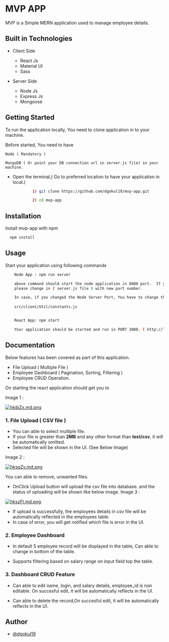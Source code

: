 
# MVP APP 

MVP is a Simple MERN application used to manage employee details.

## Built in Technologies

* Client Side 
    - React Js
    - Material UI
    - Sass

* Server Side
    - Node Js
    - Express Js
    - Mongoose

## Getting Started

To run the application locally, You need to clone application in to your machine. 

Before started, You need to have 
    
    Node ( Mandatory )
    
    MongoDB ( Or point your DB connection url in server.js file) in your machine.

- Open the terminal,( Go to preferred location to have your application in local.)

```bash 
            1) git clone https://github.com/dgokul19/mvp-app.git

            2) cd mvp-app

```
## Installation

Install mvp-app with npm

```bash
  npm install
```

## Usage

Start your application using following commands

```bash
    Node App : npm run server

    above command should start the node application in 8080 port.  If you need to run the application in any other port 
    please change in ( server.js file ) with new port number.

    In case, if you changed the Node Server Port, You have to change the connection URL in following file in client side.
    
    src/client/Util/constants.js 


    React App: npm start

    Your application should be started and run in PORT 3000. ( http://localhost:3000 ).
```
## Documentation
Below features has been covered as part of this application.

- File Upload ( Multiple File )
- Employee Dashboard ( Pagination, Sorting, Filtering )
- Employee CRUD Operation.


On starting the react application should get you to 

Image 1 : 

[![hkibZx.md.png](https://iili.io/hkibZx.md.png)](https://freeimage.host/i/hkibZx)



### 1. File Upload ( CSV file )

* You can able to select multiple file.
* If your file is greater than **2MB** and any other format than **text/csv**, it will be automatically omitted.
* Selected file will be shown in the UI. (See Below Image)

Image 2 :

[![hksqZv.md.png](https://iili.io/hksqZv.md.png)](https://freeimage.host/i/hksqZv)

You can able to remove, unwanted files.
* OnClick Upload button will upload the csv file into database. and the status of uploading will be shown like below image.
Image 3 :

[![hkszFI.md.png](https://iili.io/hkszFI.md.png)](https://freeimage.host/i/hkszFI).

* If upload is successfully, the employees details in csv file will be automatically reflected in the employees table.
* In case of error, you will get notified which file is error in the UI.

### 2. Employee Dashboard

*   In default 5 employee record will be displayed in the table, Can able to change in bottom of the table.

*   Supports filtering based on salary range on input field top the table.

### 3. Dashboard CRUD Feature

* Can able to edit name, login, and salary details, employee_id is non editable. On succesful edit, it will be automatically reflects in the UI.

* Can able to delete the record,On succesful edit, it will be automatically reflects in the UI.

## Author

- [@dgokul19](https://www.github.com/dgokul19)

